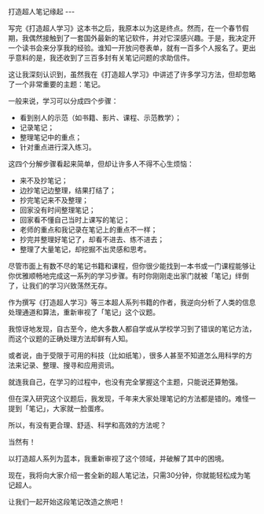 打造超人笔记缘起 ---

写完《打造超人学习》这本书之后，我原本以为这是终点。然而，在一个春节假期，我偶然接触到了一套国外最新的笔记软件，并对它深感兴趣。于是，我决定开一个读书会来分享我的经验。谁知一开放问卷表单，就有一百多个人报名了。更出乎意料的是，我还收到了三百多封有关笔记问题的求助信件。

这让我深刻认识到，虽然我在《打造超人学习》中讲述了许多学习方法，但却忽略了一个非常重要的主题：笔记。

一般来说，学习可以分成四个步骤：

* 看到别人的示范（如书籍、影片、课程、示范教学）；
* 记录笔记；
* 整理笔记中的重点；
* 针对重点进行深入练习。


这四个分解步骤看起来简单，但却让许多人不得不心生烦恼：

* 来不及抄笔记；
* 边抄笔记边整理，结果打结了；
* 抄完笔记来不及整理；
* 回家没有时间整理笔记；
* 回家看不懂自己当时上课写的笔记；
* 老师的重点和我记录在笔记上的重点不一样；
* 抄完并整理好笔记了，却看不进去、练不进去；
* 整理了大量笔记，却挖掘不出灵感和思考。

尽管市面上有数不尽的笔记书籍和课程，但你很少能找到一本书或一门课程能够让你优雅顺畅地完成这一系列的学习步骤。有时你刚刚走出家门就被「笔记」绊倒了，让我们的学习兴致荡然无存。

作为撰写《打造超人学习》等三本超人系列书籍的作者，我逆向分析了人类的信息处理通道和算法，重新审视了「笔记」这个议题。

我惊讶地发现，自古至今，绝大多数人都自学或从学校学习到了错误的笔记方法，而这个议题的正确处理方法却鲜有人知。

或者说，由于受限于可用的科技（比如纸笔），很多人甚至不知道怎么用科学的方法来记录、整理、搜寻和应用资讯。

就连我自己，在学习的过程中，也没有完全掌握这个主题，只能说还算勉强。

但在深入研究这个议题后，我发现，千年来大家处理笔记的方法都是错的。难怪一提到「笔记」，大家就一脸蛋疼。

所以，有没有更合理、舒适、科学和高效的方法呢？

当然有！

以打造超人系列为蓝本，我重新审视了这个领域，并破解了其中的困境。

现在，我将向大家介绍一套全新的超人笔记法，只需30分钟，你就能轻松成为笔记超人。

让我们一起开始这段笔记改造之旅吧！
